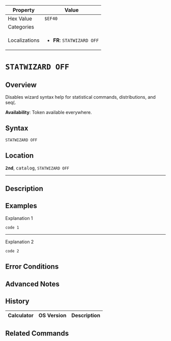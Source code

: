| Property      | Value |
|---------------|-------|
| Hex Value     | `$EF40`|
| Categories    | <ul></ul> |
| Localizations | <ul><li><b>FR</b>: `STATWIZARD OFF`</li></ul> |

# `STATWIZARD OFF`

## Overview
Disables wizard syntax help for statistical commands, distributions, and seq(.


<b>Availability</b>: Token available everywhere.

## Syntax
`STATWIZARD OFF`

## Location
<tt><kbd><b>2nd</b></kbd></tt>, <kbd>catalog</kbd>, `STATWIZARD OFF`
<hr>

## Description


## Examples

Explanation 1
```ti-basic
code 1
```
---
Explanation 2
```ti-basic
code 2
```

## Error Conditions


## Advanced Notes


## History
| Calculator | OS Version | Description |
|------------|------------|-------------|

## Related Commands

